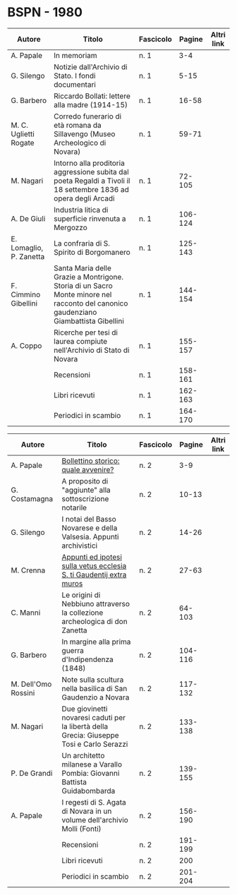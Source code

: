# BSPN - 1980

| Autore                  | Titolo                                                                                                                              | Fascicolo | Pagine  | Altri link |
|-------------------------|-------------------------------------------------------------------------------------------------------------------------------------|-----------|---------|------------|
| A. Papale               | In memoriam                                                                                                                         | n. 1      | 3-4     |            |
| G. Silengo              | Notizie dall'Archivio di Stato. I fondi documentari                                                                                 | n. 1      | 5-15    |            |
| G. Barbero              | Riccardo Bollati: lettere alla madre (1914-15)                                                                                      | n. 1      | 16-58   |            |
| M. C. Uglietti Rogate   | Corredo funerario di età romana da Sillavengo (Museo Archeologico di Novara)                                                        | n. 1      | 59-71   |            |
| M. Nagari               | Intorno alla proditoria aggressione subita dal poeta Regaldi a Tivoli il 18 settembre 1836 ad opera degli Arcadi                    | n. 1      | 72-105  |            |
| A. De Giuli             | Industria litica di superficie rinvenuta a Mergozzo                                                                                 | n. 1      | 106-124 |            |
| E. Lomaglio, P. Zanetta | La confraria di S. Spirito di Borgomanero                                                                                           | n. 1      | 125-143 |            |
| F. Cimmino Gibellini    | Santa Maria delle Grazie a Montrigone. Storia di un Sacro Monte minore nel racconto del canonico gaudenziano Giambattista Gibellini | n. 1      | 144-154 |            |
| A. Coppo                | Ricerche per tesi di laurea compiute nell'Archivio di Stato di Novara                                                               | n. 1      | 155-157 |            |
|                         | Recensioni                                                                                                                          | n. 1      | 158-161 |            |
|                         | Libri ricevuti                                                                                                                      | n. 1      | 162-163 |            |
|                         | Periodici in scambio                                                                                                                | n. 1      | 164-170 |            |

| Autore              | Titolo                                                                                                                   | Fascicolo | Pagine  | Altri link |
|---------------------|--------------------------------------------------------------------------------------------------------------------------|-----------|---------|------------|
| A. Papale           | [Bollettino storico: quale avvenire?](http://www.ssno.it/SSN/ssn_ssn06.html)                                             | n. 2      | 3-9     |            |
| G. Costamagna       | A proposito di "aggiunte" alla sottoscrizione notarile                                                                   | n. 2      | 10-13   |            |
| G. Silengo          | I notai del Basso Novarese e della Valsesia. Appunti archivistici                                                        | n. 2      | 14-26   |            |
| M. Crenna           | [Appunti ed ipotesi sulla vetus ecclesia S. ti Gaudentij extra muros](https://en.calameo.com/read/004733128511ea5d03196) | n. 2      | 27-63   |            |
| C. Manni            | Le origini di Nebbiuno attraverso la collezione archeologica di don Zanetta                                              | n. 2      | 64-103  |            |
| G. Barbero          | In margine alla prima guerra d'Indipendenza (1848)                                                                       | n. 2      | 104-116 |            |
| M. Dell'Omo Rossini | Note sulla scultura nella basilica di San Gaudenzio a Novara                                                             | n. 2      | 117-132 |            |
| M. Nagari           | Due giovinetti novaresi caduti per la libertà della Grecia: Giuseppe Tosi e Carlo Serazzi                                | n. 2      | 133-138 |            |
| P. De Grandi        | Un architetto milanese a Varallo Pombia: Giovanni Battista Guidabombarda                                                 | n. 2      | 139-155 |            |
| A. Papale           | I regesti di S. Agata di Novara in un volume dell'archivio Molli (Fonti)                                                 | n. 2      | 156-190 |            |
|                     | Recensioni                                                                                                               | n. 2      | 191-199 |            |
|                     | Libri ricevuti                                                                                                           | n. 2      | 200     |            |
|                     | Periodici in scambio                                                                                                     | n. 2      | 201-204 |            |
